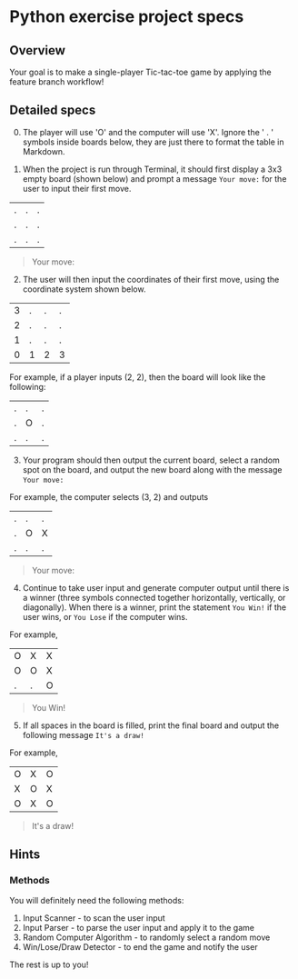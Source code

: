 # Python exercise project specs

## Overview
Your goal is to make a single-player Tic-tac-toe game by applying the feature branch workflow!

## Detailed specs

0. The player will use 'O' and the computer will use 'X'. Ignore the ' . ' symbols inside boards below, they are just there to format the table in Markdown.

1. When the project is run through Terminal, it should first display a 3x3 empty board (shown below) and prompt a message ```Your move:``` for the user to input their first move.

<table>
  <tr>
    <td>.</td>
    <td>.</td>
    <td>.</td>
  </tr>
  <tr>
    <td>.</td>
    <td>.</td>
    <td>.</td>
  </tr>
  <tr>
    <td>.</td>
    <td>.</td>
    <td>.</td>
  </tr>
</table>

> Your move: 

2. The user will then input the coordinates of their first move, using the coordinate system shown below.

<table>
  <tr>
    <td>3</td>
    <td>.</td>
    <td>.</td>
    <td>.</td>
  </tr>
  <tr>
    <td>2</td>
    <td>.</td>
    <td>.</td>
    <td>.</td>
  </tr>
  <tr>
    <td>1</td>
    <td>.</td>
    <td>.</td>
    <td>.</td>
  </tr>
  <tr>
    <td>0</td>
    <td>1</td>
    <td>2</td>
    <td>3</td>
  </tr>
</table>

For example, if a player inputs (2, 2), then the board will look like the following:

<table>
  <tr>
    <td>.</td>
    <td>.</td>
    <td>.</td>
  </tr>
  <tr>
    <td>.</td>
    <td>O</td>
    <td>.</td>
  </tr>
  <tr>
    <td>.</td>
    <td>.</td>
    <td>.</td>
  </tr>
</table>

3. Your program should then output the current board, select a random spot on the board, and output the new board along with the message ```Your move: ```

For example, the computer selects (3, 2) and outputs

<table>
  <tr>
    <td>.</td>
    <td>.</td>
    <td>.</td>
  </tr>
  <tr>
    <td>.</td>
    <td>O</td>
    <td>X</td>
  </tr>
  <tr>
    <td>.</td>
    <td>.</td>
    <td>.</td>
  </tr>
</table>

> Your move:

4. Continue to take user input and generate computer output until there is a winner (three symbols connected together horizontally, vertically, or diagonally). When there is a winner, print the statement ```You Win!``` if the user wins, or ```You Lose``` if the computer wins.

For example,

<table>
  <tr>
    <td>O</td>
    <td>X</td>
    <td>X</td>
  </tr>
  <tr>
    <td>O</td>
    <td>O</td>
    <td>X</td>
  </tr>
  <tr>
    <td>.</td>
    <td>.</td>
    <td>O</td>
  </tr>
</table>

> You Win!


5. If all spaces in the board is filled, print the final board and output the following message ```It's a draw!```
 
For example,

<table>
  <tr>
    <td>O</td>
    <td>X</td>
    <td>O</td>
  </tr>
  <tr>
    <td>X</td>
    <td>O</td>
    <td>X</td>
  </tr>
  <tr>
    <td>O</td>
    <td>X</td>
    <td>O</td>
  </tr>
</table>

> It's a draw!

## Hints

### Methods
You will definitely need the following methods:

1. Input Scanner - to scan the user input
2. Input Parser - to parse the user input and apply it to the game
3. Random Computer Algorithm - to randomly select a random move
4. Win/Lose/Draw Detector - to end the game and notify the user

The rest is up to you!
